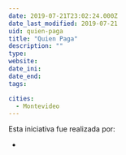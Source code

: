 ```yaml
---
date: 2019-07-21T23:02:24.000Z
date_last_modified: 2019-07-21
uid: quien-paga
title: "Quien Paga"
description: ""
type: 
website: 
date_ini: 
date_end: 
tags:

cities: 
  - Montevideo
---
```


Esta iniciativa fue realizada por:

- [](/i/independiente.html)
